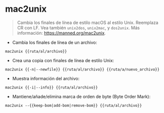 # mac2unix

> Cambia los finales de línea de estilo macOS al estilo Unix.
> Reemplaza CR con LF.
> Vea también `unix2dos`, `unix2mac`, y `dos2unix`.
> Más información: <https://manned.org/mac2unix>.

- Cambia los finales de línea de un archivo:

`mac2unix {{ruta/al/archivo}}`

- Crea una copia con finales de línea de estilo Unix:

`mac2unix {{-n|--newfile}} {{ruta/al/archivo}} {{ruta/a/nuevo_archivo}}`

- Muestra información del archivo:

`mac2unix {{-i|--info}} {{ruta/al/archivo}}`

- Mantiene/añade/elimina marca de orden de byte (Byte Order Mark):

`mac2unix --{{keep-bom|add-bom|remove-bom}} {{ruta/al/archivo}}`
